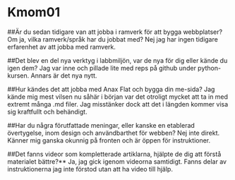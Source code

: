 Kmom01
===============================

##Är du sedan tidigare van att jobba i ramverk för att bygga webbplatser? Om ja, vilka ramverk/språk har du jobbat med?
Nej jag har ingen tidigare erfarenhet av att jobba med ramverk.

##Det blev en del nya verktyg i labbmiljön, var de nya för dig eller kände du igen dem?
Jag var inne och pillade lite med reps på github under python-kursen.
Annars är det nya nytt.

##Hur kändes det att jobba med Anax Flat och bygga din me-sida?
Jag kände mig mest vilsen nu såhär i början var det otroligt mycket att ta in med extremt många .md filer.
Jag misstänker dock att det i längden kommer visa sig kraftfullt och behändigt.

##Har du några förutfattade meningar, eller kanske en etablerad övertygelse, inom design och användbarthet för webben?
Nej inte direkt.
Känner mig ganska okunnig på fronten och är öppen för instruktioner.

##Det fanns videor som kompletterade artiklarna, hjälpte de dig att förstå materialet bättre?**
Ja, jag gick igenom videorna samtidigt.
Fanns delar av instruktionerna jag inte förstod utan att ha video till hjälp.

